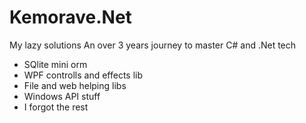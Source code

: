 # Kemorave.Net
My lazy solutions
An over 3 years journey to master C# and .Net tech

- SQlite mini orm
- WPF controlls and effects lib
- File and web helping libs
- Windows API stuff
- I forgot the rest
